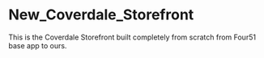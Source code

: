 # New_Coverdale_Storefront
This is the Coverdale Storefront built completely from scratch from Four51 base app to ours.
